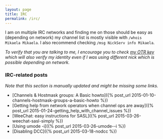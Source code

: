 ```yaml
---
layout: page
title: IRC
permalink: /irc/
---
```


I am on multiple IRC networks and finding me on those should be easy as
(depending on network) my channel list is mostly visible with
`/whois Mikaela Mikaela`. I also recommend checking
`/msg NickServ info Mikaela`.

*To verify that you are talking to me, I encourage you to check
[my OTR key] which will also verify my identity even if I was using
different nick which is possible depending on network.*

[my OTR key]: ../keys

### IRC-related posts

*Note that this section is manually updated and might be missing some
links.*

* [Channels & Hostmask groups: A Basic howto]({% post_url 2015-01-10-channels-hostmask-groups-a-basic-howto %})
* [Getting help from network operators when channel ops are away]({% post_url 2015-01-24-getting_help_with_channel_issues %})
* [WeeChat: easy instructions for SASL]({% post_url 2015-03-26-weechat-sasl-simply %})
* [Using umode -i]({% post_url 2015-03-26-umode--i %})
* [Disabling DCC]({% post_url 2015-03-18-nodcc %})
